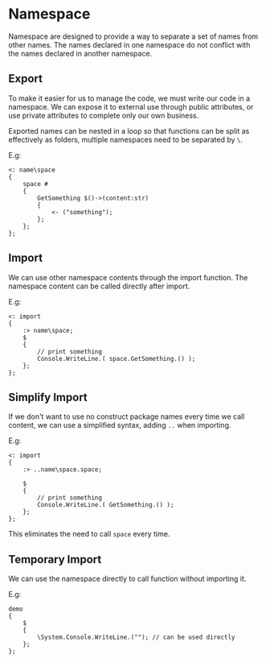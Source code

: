 # Namespace
Namespace are designed to provide a way to separate a set of names from other names. The names declared in one namespace do not conflict with the names declared in another namespace.

## Export
To make it easier for us to manage the code, we must write our code in a namespace. We can expose it to external use through public attributes, or use private attributes to complete only our own business.

Exported names can be nested in a loop so that functions can be split as effectively as folders, multiple namespaces need to be separated by `\`.

E.g:
```
<: name\space
{
    space #
    {
        GetSomething $()->(content:str)
        {
            <- ("something");
        };
    };
};
```
## Import
We can use other namespace contents through the import function. The namespace content can be called directly after import.

E.g:
```
<: import
{
    :> name\space;
    $
    {
        // print something
        Console.WriteLine.( space.GetSomething.() );
    };
};
```
## Simplify Import
If we don't want to use no construct package names every time we call content, we can use a simplified syntax, adding `..` when importing.

E.g:
```
<: import
{
    :> ..name\space.space;
    
    $
    {
        // print something
        Console.WriteLine.( GetSomething.() );
    };
};
```
This eliminates the need to call `space` every time.
## Temporary Import
We can use the namespace directly to call function without importing it.

E.g:
```
demo
{
    $
    {
        \System.Console.WriteLine.(""); // can be used directly
    };
};
```